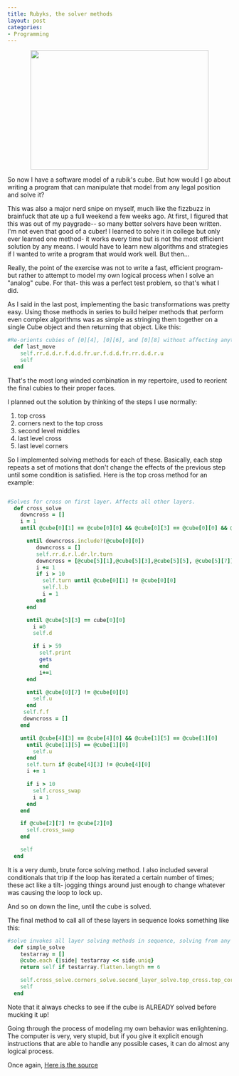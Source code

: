 ```yaml
---
title: Rubyks, the solver methods
layout: post
categories:
- Programming
---
```


<p style="text-align: center;"><img class="aligncenter" alt="" src="http://communities.ptc.com/servlet/JiveServlet/showImage/2-172419-27077/puzzles_rubiks_cube-13771.jpg" width="400" height="268" /></p>

So now I have a software model of a rubik's cube. But how would I go about writing a program that can manipulate that model from any legal position and solve it?

This was also a major nerd snipe on myself, much like the fizzbuzz in brainfuck that ate up a full weekend a few weeks ago. At first, I figured that this was out of my paygrade-- so many better solvers have been written. I'm not even that good of a cuber! I learned to solve it in college but only ever learned one method- it works every time but is not the most efficient solution by any means. I would have to learn new algorithms and strategies if I wanted to write a program that would work well. But then...

Really, the point of the exercise was not to write a fast, efficient program- but rather to attempt to model my own logical process when I solve an "analog" cube. For that- this was a perfect test problem, so that's what I did.

As I said in the last post, implementing the basic transformations was pretty easy. Using those methods in series to build helper methods that perform even complex algorithms was as simple as stringing them together on a single Cube object and then returning that object. Like this:

```ruby
#Re-orients cubies of [0][4], [0][6], and [0][8] without affecting anything else.
  def last_move
    self.rr.d.d.r.f.d.d.fr.ur.f.d.d.fr.rr.d.d.r.u
    self
  end
```

That's the most long winded combination in my repertoire, used to reorient the final cubies to their proper faces.

I planned out the solution by thinking of the steps I use normally:

1. top cross
2. corners next to the top cross
3. second level middles
4. last level cross
5. last level corners

So I implemented solving methods for each of these. Basically, each step repeats a set of motions that don't change the effects of the previous step until some condition is satisfied. Here is the top cross method for an example:

```ruby

#Solves for cross on first layer. Affects all other layers.
  def cross_solve
    downcross = []
    i = 1
    until @cube[0][1] == @cube[0][0] && @cube[0][3] == @cube[0][0] && @cube[0][5] == @cube[0][0] && @cube[0][7] == @cube[0][0]

      until downcross.include?(@cube[0][0])
         downcross = []
         self.rr.d.r.l.dr.lr.turn
         downcross = [@cube[5][1],@cube[5][3],@cube[5][5], @cube[5][7]]
         i += 1
         if i > 10
           self.turn until @cube[0][1] != @cube[0][0]
           self.l.b
           i = 1
         end
      end

      until @cube[5][3] == cube[0][0]
        i =0
        self.d

        if i > 59
          self.print
          gets
          end
          i+=1
      end

      until @cube[0][7] != @cube[0][0]
        self.u
      end
     self.f.f
     downcross = []
    end

    until @cube[4][3] == @cube[4][0] && @cube[1][5] == @cube[1][0]
      until @cube[1][5] == @cube[1][0]
        self.u
      end
      self.turn if @cube[4][3] != @cube[4][0]
      i += 1

      if i > 10
        self.cross_swap
        i = 1
      end
    end

    if @cube[2][7] != @cube[2][0]
      self.cross_swap
    end

    self
  end
```

It is a very dumb, brute force solving method. I also included several conditionals that trip if the loop has iterated a certain number of times; these act like a tilt- jogging things around just enough to change whatever was causing the loop to lock up.

And so on down the line, until the cube is solved.

The final method to call all of these layers in sequence looks something like this:

```ruby
#solve invokes all layer solving methods in sequence, solving from any legal state
  def simple_solve
    testarray = []
    @cube.each {|side| testarray << side.uniq}
    return self if testarray.flatten.length == 6

    self.cross_solve.corners_solve.second_layer_solve.top_cross.top_corners
    self
  end
```

Note that it always checks to see if the cube is ALREADY solved before mucking it up!

Going through the process of modeling my own behavior was enlightening. The computer is very, very stupid, but if you give it explicit enough instructions that are able to handle any possible cases, it can do almost any logical process.

Once again, [Here is the source](https://github.com/urthbound/rubyks/blob/master/lib/rubyks.rb)
